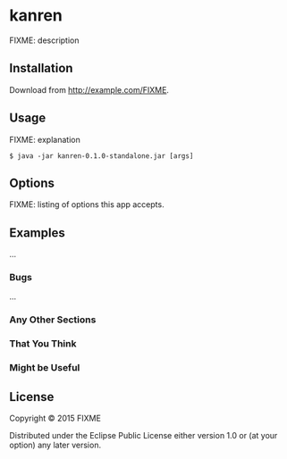 # kanren

FIXME: description

## Installation

Download from http://example.com/FIXME.

## Usage

FIXME: explanation

    $ java -jar kanren-0.1.0-standalone.jar [args]

## Options

FIXME: listing of options this app accepts.

## Examples

...

### Bugs

...

### Any Other Sections
### That You Think
### Might be Useful

## License

Copyright © 2015 FIXME

Distributed under the Eclipse Public License either version 1.0 or (at
your option) any later version.

